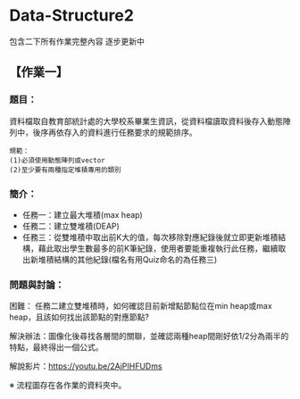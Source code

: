 # Data-Structure2
包含二下所有作業完整內容
逐步更新中

## 【作業一】
### 題目：
資料檔取自教育部統計處的大學校系畢業生資訊，從資料檔讀取資料後存入動態陣列中，後序再依存入的資料進行任務要求的規範排序。
```
規範：
(1)必須使用動態陣列或vector
(2)至少要有兩種指定堆積專用的類別
```
### 簡介：
* 任務一：建立最大堆積(max heap)
* 任務二：建立雙堆積(DEAP)
* 任務三：從雙堆積中取出前K大的值，每次移除對應紀錄後就立即更新堆積結構，藉此取出學生數最多的前K筆紀錄，使用者要能重複執行此任務，繼續取出新堆積結構的其他紀錄(檔名有用Quiz命名的為任務三)
### 問題與討論：
困難：
任務二建立雙堆積時，如何確認目前新增點節點位在min heap或max heap，且該如何找出該節點的對應節點?

解決辦法：圖像化後尋找各層間的關聯，並確認兩種heap間剛好依1/2分為兩半的特點，最終得出一個公式。

解說影片：https://youtu.be/2AjPIHFUDms

※ 流程圖存在各作業的資料夾中。
